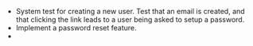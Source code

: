 - System test for creating a new user.  Test that an email is created, and that clicking the link leads to a user 
  being asked to setup a password.
- Implement a password reset feature.
- 